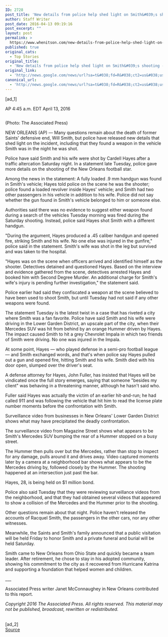 ```yaml
---
ID: 2728
post_title: 'New details from police help shed light on Smith&#039;s shooting &#8211; USA TODAY'
author: Staff Writer
post_date: 2016-04-13 09:19:16
post_excerpt: ""
layout: post
permalink: >
  https://www.whenitson.com/new-details-from-police-help-shed-light-on-smiths-shooting-usa-today/
published: true
original_cats:
  - Top Stories
original_title:
  - 'New details from police help shed light on Smith&#039;s shooting - USA TODAY'
original_link:
  - 'http://news.google.com/news/url?sa=t&#038;fd=R&#038;ct2=us&#038;usg=AFQjCNHpAH8C-G6ooaD46rWATWzB3oTpmA&#038;clid=c3a7d30bb8a4878e06b80cf16b898331&#038;cid=52779083359775&#038;ei=9Q4OV5CnDcuThAHp7Y-gAg&#038;url=http://www.usatoday.com/story/sports/nfl/2016/04/13/new-details-from-police-help-shed-light-on-smiths-shooting/82970916/'
canonical_url:
  - 'http://news.google.com/news/url?sa=t&#038;fd=R&#038;ct2=us&#038;usg=AFQjCNHpAH8C-G6ooaD46rWATWzB3oTpmA&#038;clid=c3a7d30bb8a4878e06b80cf16b898331&#038;cid=52779083359775&#038;ei=9Q4OV5CnDcuThAHp7Y-gAg&#038;url=http://www.usatoday.com/story/sports/nfl/2016/04/13/new-details-from-police-help-shed-light-on-smiths-shooting/82970916/'
---
```

 [ad_1]
<br><div id="module-position-O9GBmPmd2dY"><p><span class="asset-metabar-author asset-metabar-item">
        AP
    </span><span class="asset-metabar-time asset-metabar-item nobyline">4:45 a.m. EDT April 13, 2016</span></p></div><div role="main" itemprop="articleBody" readability="116.35482502651"><!-- cxenseparse_start --><div id="module-position-O9GBmxXL67U" class="story-asset story-metadata-asset"><div class="article-metadata-wrap"><section id="module-position-O9GBmxWz2aE" class="storymetadata-bucket expandable-photo-module story-expandable-photo-module" readability="1"><aside itemprop="associatedMedia" itemscope="" itemtype="http://schema.org/ImageObject" class="single-photo expandable-collapsed" readability="2"><div class="image-wrap"><img class="expand-img-horiz" itemprop="url" src="http://www.gannett-cdn.com/-mm-/80224b2d62fae951c8483914c8154f50d01890db/c=288-0-4896-3456&amp;r=x404&amp;c=534x401/local/-/media/2016/04/13/USATODAY/usatsports/72d12cea910143678088771e3795a07d.jpg" alt="" data-mycapture-src="http://www.gannett-cdn.com/media/2016/04/13/USATODAY/usatsports/72d12cea910143678088771e3795a07d.jpg" data-mycapture-sm-src="http://www.whenitson.com/wp-content/uploads/2016/04/New-details-from-police-help-shed-light-on-Smith039s-shooting-USA-TODAY.jpg"/><span class="toggle"/><meta itemprop="name" content=""/></div><p class="image-credit-wrap"><span class="js-caption-wrapper"><meta itemprop="copyrightHolder" content=""/><span class="credit">(Photo: The Associated Press)</span></span></p></aside></section></div></div><p>NEW ORLEANS (AP) — Many questions remain about the death of former Saints' defensive end, Will Smith, but police have released new details that shed light on the incident, including that they found a weapon in the vehicle Smith was in the night he was shot.</p><p>Police have said Smith and his wife were shot by Cardell Hayes after a traffic altercation Saturday night. In a statement late Tuesday, police gave more details on the shooting of the New Orleans football star.</p><p>Among the news in the statement: A fully loaded .9 mm handgun was found in Smith's vehicle; Hayes told police on the scene he was the shooter; police found a loaded revolver inside Hayes' vehicle; and Smith had two other passengers in his vehicle in addition to his wife. Police did not say whether the gun found in Smith's vehicle belonged to him or someone else.</p><p>Authorities said there was no evidence to suggest either weapon found during a search of the vehicles Tuesday morning was fired during the Saturday shooting. Instead, police said Hayes shot Smith with a different handgun.</p><p>"During the argument, Hayes produced a .45 caliber handgun and opened fire, striking Smith and his wife. No one else was injured in the gunfire," police said in the statement. Smith's wife was shot in the leg but survived and was taken to the hospital.</p><p>"Hayes was on the scene when officers arrived and identified himself as the shooter. Detectives detained and questioned Hayes. Based on the interview and evidence gathered from the scene, detectives arrested Hayes and booked him with Second Degree Murder. An additional charge for Smith's wife's injury is pending further investigation," the statement said.</p><p>Police earlier had said they confiscated a weapon at the scene believed to have been used to shoot Smith, but until Tuesday had not said if any other weapons were found.</p><p>The statement Tuesday is the latest twist in a case that has riveted a city where Smith was a fan favorite. Police have said Smith and his wife were driving in the Lower Garden District, an upscale part of the city, when their Mercedes SUV was hit from behind by an orange Hummer driven by Hayes. The impact caused Smith to hit a grey Chevrolet Impala in which two friends of Smith were driving. No one was injured in the Impala.</p><p>At some point, Hayes — who played defense in a semi-pro football league — and Smith exchanged words, and that's when police say Hayes pulled out a gun and opened fire, hitting Smith and his wife. Smith died with his door open, slumped over the driver's seat.</p><p>A defense attorney for Hayes, John Fuller, has insisted that Hayes will be vindicated once the full story emerges, saying that someone "besides my client" was behaving in a threatening manner, although he hasn't said who.</p><p>Fuller said Hayes was actually the victim of an earlier hit-and-run; he had called 911 and was following the vehicle that hit him to read the license plate number moments before the confrontation with Smith.</p><p>Surveillance video from businesses in New Orleans' Lower Garden District shows what may have precipitated the deadly confrontation.</p><p>The surveillance video from Magazine Street shows what appears to be Smith's Mercedes SUV bumping the rear of a Hummer stopped on a busy street.</p><p>The Hummer then pulls over but the Mercedes, rather than stop to inspect for any damage, pulls around it and drives away. Video captured moments later by a camera at a neighborhood bar shows what appears to be the Mercedes driving by, followed closely by the Hummer. The shooting happened at an intersection just past the bar.</p><p>Hayes, 28, is being held on $1 million bond.</p><p>Police also said Tuesday that they were reviewing surveillance videos from the neighborhood, and that they had obtained several videos that appeared to show a collision of the Mercedes and the Hummer prior to the shooting.</p><p>Other questions remain about that night. Police haven't released the accounts of Racquel Smith, the passengers in the other cars, nor any other witnesses.</p><p>Meanwhile, the Saints and Smith's family announced that a public visitation will be held Friday to honor Smith and a private funeral and burial will be held Saturday.</p><p>Smith came to New Orleans from Ohio State and quickly became a team leader. After retirement, he chose to stay in his adopted community, showing his commitment to the city as it recovered from Hurricane Katrina and supporting a foundation that helped women and children.</p><p>___</p><p>Associated Press writer Janet McConnaughey in New Orleans contributed to this report.</p><!-- cxenseparse_end --><p><em>Copyright 2016 The Associated Press. All rights reserved. This material may not be published, broadcast, rewritten or redistributed.</em></p></div>
<br>[ad_2]
<br><a href="http://news.google.com/news/url?sa=t&#038;fd=R&#038;ct2=us&#038;usg=AFQjCNHpAH8C-G6ooaD46rWATWzB3oTpmA&#038;clid=c3a7d30bb8a4878e06b80cf16b898331&#038;cid=52779083359775&#038;ei=9Q4OV5CnDcuThAHp7Y-gAg&#038;url=http://www.usatoday.com/story/sports/nfl/2016/04/13/new-details-from-police-help-shed-light-on-smiths-shooting/82970916/">Source </a>